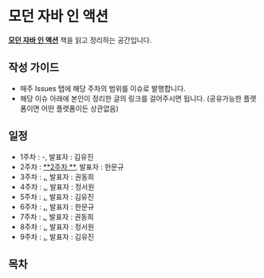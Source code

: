 # 모던 자바 인 액션

[**모던 자바 인 액션**](http://www.yes24.com/Product/Goods/77125987?OzSrank=1) 책을 읽고 정리하는 공간입니다.

## 작성 가이드
* 매주 Issues 탭에 해당 주차의 범위를 이슈로 발행합니다.
* 해당 이슈 아래에 본인이 정리한 글의 링크를 걸어주시면 됩니다. (공유가능한 플랫폼이면 어떤 플랫폼이든 상관없음)

## 일정
* 1주차 : -, 발표자 : 김유진
* 2주차 : [**2주차 **](https://github.com/hmg0616/moder_java_study/issues/2), 발표자 : 한문규
* 3주차 : [**.**](https://github.com/hmg0616/moder_java_study/issues/3), 발표자 : 권동희
* 4주차 : [**.**](https://github.com/hmg0616/moder_java_study/issues/4), 발표자 : 정서원
* 5주차 : [**.**](https://github.com/hmg0616/moder_java_study/issues/5), 발표자 : 김유진
* 6주차 : [**.**](https://github.com/hmg0616/moder_java_study/issues/6), 발표자 : 한문규
* 7주차 : [**.**](https://github.com/hmg0616/moder_java_study/issues/7), 발표자 : 권동희
* 8주차 : [**.**](https://github.com/hmg0616/moder_java_study/issues/8), 발표자 : 정서원
* 9주차 : [**.**](https://github.com/hmg0616/moder_java_study/issues/9), 발표자 : 김유진


## 목차
